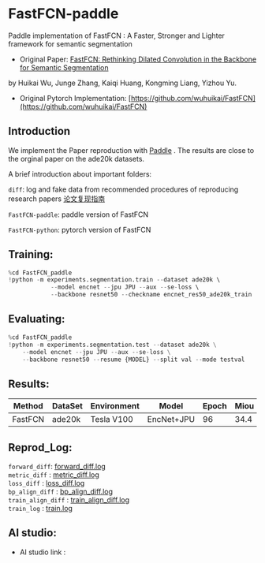# FastFCN-paddle
Paddle implementation of FastFCN : A Faster, Stronger and Lighter framework for semantic segmentation

* Original Paper: [FastFCN: Rethinking Dilated Convolution in the Backbone for Semantic Segmentation](https://arxiv.org/pdf/1903.11816v1.pdf)

by Huikai Wu, Junge Zhang, Kaiqi Huang, Kongming Liang, Yizhou Yu.

* Original Pytorch Implementation: [https://github.com/wuhuikai/FastFCN](https://github.com/wuhuikai/FastFCN)

## Introduction  

We implement the Paper reproduction with [Paddle](https://github.com/PaddlePaddle/Paddle)  . The results  are close to the orginal paper on the ade20k datasets. 

A brief introduction about important folders:

`diff`: log and fake data from recommended procedures of reproducing research papers [论文复现指南](https://github.com/PaddlePaddle/models/blob/develop/docs/ThesisReproduction_CV.md#4)

`FastFCN-paddle`: paddle version of FastFCN

`FastFCN-python`: pytorch version of FastFCN

## Training:
```python
%cd FastFCN_paddle 
!python -m experiments.segmentation.train --dataset ade20k \ 
            --model encnet --jpu JPU --aux --se-loss \ 
            --backbone resnet50 --checkname encnet_res50_ade20k_train 
```
## Evaluating:
```python 
%cd FastFCN_paddle 
!python -m experiments.segmentation.test --dataset ade20k \
    --model encnet --jpu JPU --aux --se-loss \
    --backbone resnet50 --resume {MODEL} --split val --mode testval
```

## Results:  

| Method  |DataSet| Environment | Model| Epoch| Miou|   
| --- | --- |--- | --- |---|---|  
| FastFCN|ade20k| Tesla V100 | EncNet+JPU| 96 | 34.4 |  

## Reprod_Log:  

`forward_diff`: [forward_diff.log](https://github.com/ncpaddle/FastFCN-paddle/blob/master/diff/forward_diff.log)  
`metric_diff` : [metric_diff.log](https://github.com/ncpaddle/FastFCN-paddle/blob/master/diff/metric_diff.log)  
`loss_diff` : [loss_diff.log](https://github.com/ncpaddle/FastFCN-paddle/blob/master/diff/loss_diff.log)  
`bp_align_diff` : [bp_align_diff.log](https://github.com/ncpaddle/FastFCN-paddle/blob/master/diff/bp_align_diff.log)  
`train_align_diff` : [train_align_diff.log](https://github.com/ncpaddle/FastFCN-paddle/blob/master/diff/train_align_diff.log)  
`train_log` : [train.log](https://github.com/ncpaddle/FastFCN-paddle/blob/master/diff/train.log)
## AI studio:
* AI studio link : []() 
